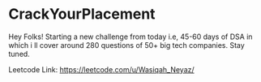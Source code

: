 # CrackYourPlacement

Hey Folks!
Starting a new challenge from today i.e, 45-60 days of DSA in which i ll cover around 280 questions of 50+ big tech companies. 
Stay tuned.

Leetcode Link: https://leetcode.com/u/Wasiqah_Neyaz/
